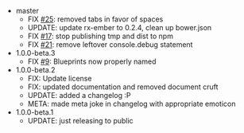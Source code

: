 - master
  - FIX [#25](//github.com/netflix.com/ember-cli-nf-graph/issue/25): removed tabs in favor of spaces
  - UPDATE: update rx-ember to 0.2.4, clean up bower.json
  - FIX [#17](//github.com/netflix.com/ember-cli-nf-graph/pull/17): stop publishing tmp and dist to npm
  - FIX [#21](//github.com/netflix.com/ember-cli-nf-graph/issue/21): remove leftover console.debug statement
- 1.0.0-beta.3
  - FIX [#9](//github.com/netflix.com/ember-cli-nf-graph/issue/9): Blueprints now properly named
- 1.0.0-beta.2
  - FIX: Update license
  - FIX: updated documentation and removed document cruft
  - UPDATE: added a changelog :P
  - META: made meta joke in changelog with appropriate emoticon
- 1.0.0-beta.1
  - UPDATE: just releasing to public
